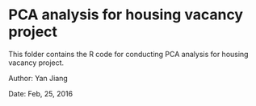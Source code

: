# PCA analysis for housing vacancy project

This folder contains the R code for conducting PCA analysis for housing vacancy project.

Author: Yan Jiang

Date: Feb, 25, 2016
